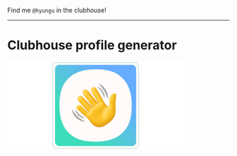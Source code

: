 Find me `@hyungu` in the clubhouse!

---

# Clubhouse profile generator
<img src="public/og.jpeg" width="400" height="auto" >

